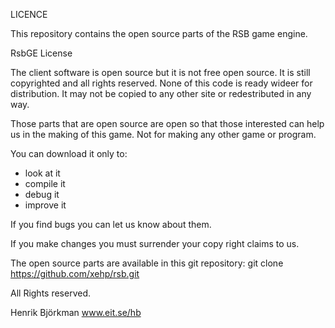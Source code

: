
LICENCE

This repository contains the open source parts of the RSB game engine.

RsbGE License

The client software is open source but it is not free open source. It is still 
copyrighted and all rights reserved. None of this code is ready wideer for 
distribution. It may not be copied to any other site or redestributed in any way.

Those parts that are open source are open so that those interested can help us 
in the making of this game. Not for making any other game or program.

You can download it only to:
* look at it 
* compile it 
* debug it
* improve it
 
If you find bugs you can let us know about them.

If you make changes you must surrender your copy right claims to us.

The open source parts are available in this git repository:
	git clone https://github.com/xehp/rsb.git


All Rights reserved.

Henrik Björkman
www.eit.se/hb


